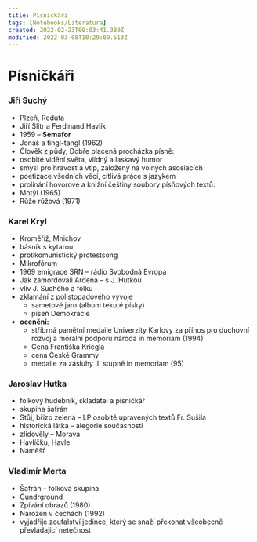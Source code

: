 ```yaml
---
title: Písničkáři
tags: [Notebooks/Literatura]
created: 2022-02-23T09:03:41.380Z
modified: 2022-03-08T10:29:09.513Z
---
```


# Písničkáři

### Jiří Suchý
- Plzeň, Reduta
- Jiří Šlitr a Ferdinand Havlík
- 1959 – __Semafor__
- Jonáš a tingl-tangl (1962)
- Člověk z půdy, Dobře placená procházka
písně:
- osobité vidění světa, vlídný a laskavý humor
- smysl pro hravost a vtip, založený na volných asosiacích
- poetizace všedních věcí, citlivá práce s jazykem
- prolínání hovorové a knižní češtiny
soubory písňových textů:
- Motýl (1965)
- Růže růžová (1971)
### Karel Kryl
- Kroměříž, Mnichov
- básník s kytarou
- protikomunistický protestsong
- Mikrofórum
- 1969 emigrace SRN – rádio Svobodná Evropa
- Jak zamordovali Ardena – s J. Hutkou
- vliv J. Suchého a folku
- zklamání z polistopadového vývoje
	- sametové jaro (album tekuté písky)
	- píseň Demokracie
- __ocenění:__
	- stříbrná pamětní medaile Univerzity Karlovy za přínos pro duchovní rozvoj a morální podporu národa in memoriam (1994)
	- Cena Františka Kriegla
	- cena České Grammy
	- medaile za zásluhy II. stupně in memoriam (95)

### Jaroslav Hutka
- folkový hudebník, skladatel a písničkář
- skupina šafrán
- Stůj, břízo zelená – LP osobitě upravených textů Fr. Sušila
- historická látka – alegorie současnosti
- zlidověly – Morava
- Havlíčku, Havle
- Náměšť

### Vladimír Merta
- Šafrán – folková skupina
- Čundrground
- Zpívání obrazů (1980)
- Narozen v čechách (1992)
- vyjadřije zoufalství jedince, který se snaží překonat všeobecně převládající netečnost
